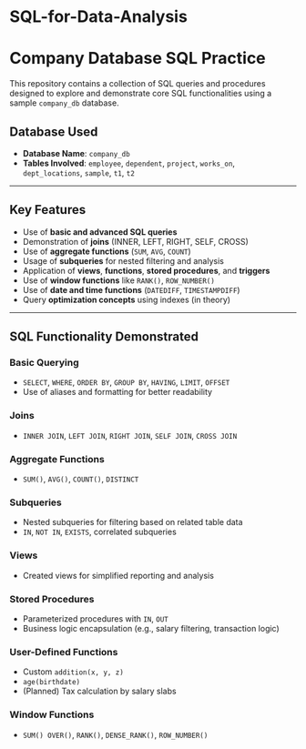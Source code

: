 # SQL-for-Data-Analysis
# Company Database SQL Practice

This repository contains a collection of SQL queries and procedures designed to explore and demonstrate core SQL functionalities using a sample `company_db` database.

##  Database Used
- **Database Name**: `company_db`
- **Tables Involved**: `employee`, `dependent`, `project`, `works_on`, `dept_locations`, `sample`, `t1`, `t2`

---

##  Key Features

- Use of **basic and advanced SQL queries**
- Demonstration of **joins** (INNER, LEFT, RIGHT, SELF, CROSS)
- Use of **aggregate functions** (`SUM`, `AVG`, `COUNT`)
- Usage of **subqueries** for nested filtering and analysis
- Application of **views**, **functions**, **stored procedures**, and **triggers**
- Use of **window functions** like `RANK()`, `ROW_NUMBER()`
- Use of **date and time functions** (`DATEDIFF`, `TIMESTAMPDIFF`)
- Query **optimization concepts** using indexes (in theory)

---

##  SQL Functionality Demonstrated

###  Basic Querying
- `SELECT`, `WHERE`, `ORDER BY`, `GROUP BY`, `HAVING`, `LIMIT`, `OFFSET`
- Use of aliases and formatting for better readability

###  Joins
- `INNER JOIN`, `LEFT JOIN`, `RIGHT JOIN`, `SELF JOIN`, `CROSS JOIN`

###  Aggregate Functions
- `SUM()`, `AVG()`, `COUNT()`, `DISTINCT`

###  Subqueries
- Nested subqueries for filtering based on related table data
- `IN`, `NOT IN`, `EXISTS`, correlated subqueries

###  Views
- Created views for simplified reporting and analysis

###  Stored Procedures
- Parameterized procedures with `IN`, `OUT`
- Business logic encapsulation (e.g., salary filtering, transaction logic)

###  User-Defined Functions
- Custom `addition(x, y, z)`
- `age(birthdate)`
- (Planned) Tax calculation by salary slabs

###  Window Functions
- `SUM() OVER()`, `RANK()`, `DENSE_RANK()`, `ROW_NUMBER()`



 



